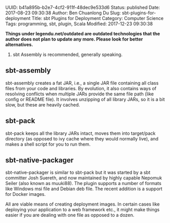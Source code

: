 UUID: b41a895b-b2e7-4cf2-911f-48dec9e533d6
Status: published
Date: 2017-08-23 09:30:38
Author: Ben Chuanlong Du
Slug: sbt-plugins-for-deployment
Title: sbt Plugins for Deployment
Category: Computer Science
Tags: programming, sbt, plugin, Scala
Modified: 2017-12-23 09:30:38

**Things under legendu.net/outdated are outdated technologies that the author does not plan to update any more. Please look for better alternatives.**

1. sbt Assembly is recommended, generally speaking. 

## sbt-assembly

sbt-assembly creates a fat JAR,
i.e., a single JAR file containing all class files from your code and libraries. 
By evolution, 
it also contains ways of resolving conflicts 
when multiple JARs provide the same file path (like config or README file). 
It involves unzipping of all library JARs, 
so it is a bit slow, but these are heavily cached.

## sbt-pack

sbt-pack keeps all the library JARs intact, 
moves them into target/pack directory 
(as opposed to ivy cache where they would normally live), 
and makes a shell script for you to run them.

## sbt-native-packager

sbt-native-packager is similar to sbt-pack but it was started by a sbt committer Josh Suereth, 
and now maintained by highly capable Nepomuk Seiler (also known as muuki88). 
The plugin supports a number of formats like Windows msi file and Debian deb file. 
The recent addition is a support for Docker images.

All are viable means of creating deployment images. 
In certain cases like deploying your application to a web framework etc., 
it might make things easier if you are dealing with one file as opposed to a dozen.
